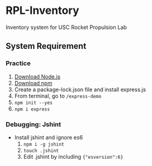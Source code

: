 # RPL-Inventory
Inventory system for USC Rocket Propulsion Lab

## System Requirement
### Practice 
1. [Download Node.js](https://nodejs.org/en/download/)
2. [Download npm](https://www.npmjs.com/get-npm)
3. Create a package-lock.json file and install express.js
  1. From terminal, go to `/express-demo`
  2. `npm init --yes`
  3. `npm i express`

### Debugging: Jshint
* Install jshint and ignore es6
  1. `npm i -g jshint`
  2. `touch .jshint`
  3.  Edit .jshint by including `{"esversion":6}`
